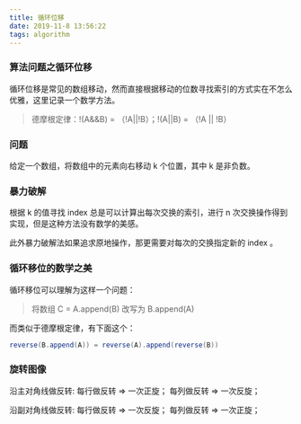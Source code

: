 ```yaml
---
title: 循环位移
date: 2019-11-8 13:56:22
tags: algorithm
---
```


### 算法问题之循环位移

循环位移是常见的数组移动，然而直接根据移动的位数寻找索引的方式实在不怎么优雅，这里记录一个数学方法。

> 德摩根定律：!(A&&B) = （!A||!B）；!(A||B) = （!A || !B）


<!--more-->

### 问题

给定一个数组，将数组中的元素向右移动 k 个位置，其中 k 是非负数。


### 暴力破解

根据 k 的值寻找 index 总是可以计算出每次交换的索引，进行 n 次交换操作得到实现，但是这种方法没有数学的美感。

此外暴力破解法如果追求原地操作，那更需要对每次的交换指定新的 index 。


### 循环移位的数学之美

循环移位可以理解为这样一个问题：

> 将数组 C =  A.append(B) 改写为 B.append(A)

而类似于德摩根定律，有下面这个： 

```java
reverse(B.append(A)) = reverse(A).append(reverse(B))
```


### 旋转图像


沿主对角线做反转:
	每行做反转 => 一次正旋；
	每列做反转 => 一次反旋；

沿副对角线做反转:
	每行做反转 => 一次反旋；
	每列做反转 => 一次正旋；








